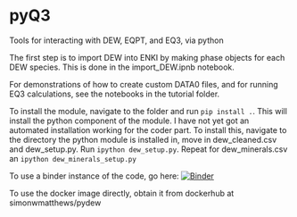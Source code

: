 # pyQ3
Tools for interacting with DEW, EQPT, and EQ3, via python

The first step is to import DEW into ENKI by making phase objects for each DEW species. This is done in the import_DEW.ipnb notebook.

For demonstrations of how to create custom DATA0 files, and for running EQ3 calculations, see the notebooks in the tutorial folder.

To install the module, navigate to the folder and run `pip install .`. This will install the python component of the module. I have not yet got an automated installation working for the coder part. To install this, navigate to the directory the python module is installed in, move in dew_cleaned.csv and dew_setup.py. Run `ipython dew_setup.py`. Repeat for dew_minerals.csv an `ipython dew_minerals_setup.py`

To use a binder instance of the code, go here:
[![Binder](https://mybinder.org/badge_logo.svg)](https://mybinder.org/v2/gh/simonwmatthews/myBinder_pydew/HEAD?filepath=pyQ3%2Fnotebooks%2Ftutorials%2Ftutorial1_DATA0.ipynb)

To use the docker image directly, obtain it from dockerhub at simonwmatthews/pydew
